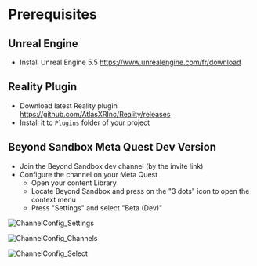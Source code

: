 ﻿# Prerequisites

## Unreal Engine
- Install Unreal Engine 5.5 <https://www.unrealengine.com/fr/download>

## Reality Plugin
- Download latest Reality plugin <https://github.com/AtlasXRInc/Reality/releases> 
- Install it to `Plugins` folder of your project

## Beyond Sandbox Meta Quest Dev Version
- Join the Beyond Sandbox dev channel (by the invite link)
- Configure the channel on your Meta Quest
  - Open your content Library
  - Locate Beyond Sandbox and press on the "3 dots" icon to open the context menu
  - Press "Settings" and select "Beta (Dev)"

![ChannelConfig_Settings](../Data/Screenshot/ChannelConfig_Settings.jpg)

![ChannelConfig_Channels](../Data/Screenshot/ChannelConfig_Channels.jpg)

![ChannelConfig_Select](../Data/Screenshot/ChannelConfig_Select.jpg)